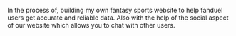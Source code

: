 In the process of, building my own fantasy sports website to help fanduel users get accurate and reliable data. Also with the help of the social aspect of our website which allows you to chat with other users. 
